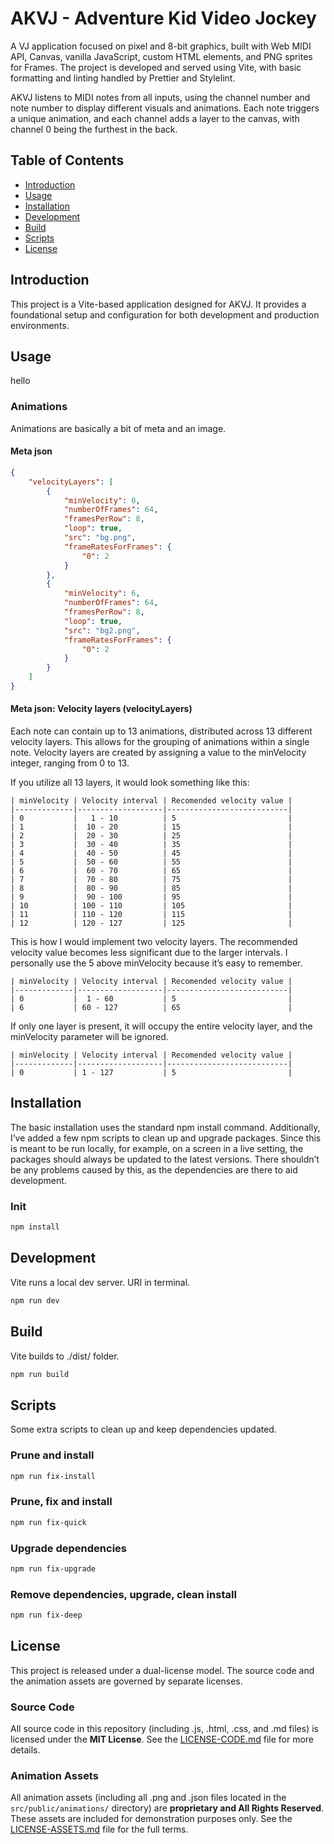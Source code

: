 # AKVJ - Adventure Kid Video Jockey

A VJ application focused on pixel and 8-bit graphics, built with Web MIDI API, Canvas, vanilla JavaScript, custom HTML elements, and PNG sprites for Frames. The project is developed and served using Vite, with basic formatting and linting handled by Prettier and Stylelint.

AKVJ listens to MIDI notes from all inputs, using the channel number and note number to display different visuals and animations. Each note triggers a unique animation, and each channel adds a layer to the canvas, with channel 0 being the furthest in the back.

## Table of Contents

- [Introduction](#introduction)
- [Usage](#usage)
- [Installation](#installation)
- [Development](#development)
- [Build](#build)
- [Scripts](#scripts)
- [License](#license)

## Introduction

This project is a Vite-based application designed for AKVJ. It provides a foundational setup and configuration for both development and production environments.

## Usage

hello

### Animations

Animations are basically a bit of meta and an image.

#### Meta json

```json
{
	"velocityLayers": [
		{
			"minVelocity": 0,
			"numberOfFrames": 64,
			"framesPerRow": 8,
			"loop": true,
			"src": "bg.png",
			"frameRatesForFrames": {
				"0": 2
			}
		},
		{
			"minVelocity": 6,
			"numberOfFrames": 64,
			"framesPerRow": 8,
			"loop": true,
			"src": "bg2.png",
			"frameRatesForFrames": {
				"0": 2
			}
		}
	]
}
```

#### Meta json: Velocity layers (velocityLayers)

Each note can contain up to 13 animations, distributed across 13 different velocity layers. This allows for the grouping of animations within a single note. Velocity layers are created by assigning a value to the minVelocity integer, ranging from 0 to 13.

If you utilize all 13 layers, it would look something like this:

```mono
| minVelocity | Velocity interval | Recomended velocity value |
|-------------|-------------------|---------------------------|
| 0           |   1 - 10          | 5                         |
| 1           |  10 - 20          | 15                        |
| 2           |  20 - 30          | 25                        |
| 3           |  30 - 40          | 35                        |
| 4           |  40 - 50          | 45                        |
| 5           |  50 - 60          | 55                        |
| 6           |  60 - 70          | 65                        |
| 7           |  70 - 80          | 75                        |
| 8           |  80 - 90          | 85                        |
| 9           |  90 - 100         | 95                        |
| 10          | 100 - 110         | 105                       |
| 11          | 110 - 120         | 115                       |
| 12          | 120 - 127         | 125                       |
```

This is how I would implement two velocity layers. The recommended velocity value becomes less significant due to the larger intervals. I personally use the 5 above minVelocity because it’s easy to remember.

```mono
| minVelocity | Velocity interval | Recomended velocity value |
|-------------|-------------------|---------------------------|
| 0           |  1 - 60           | 5                         |
| 6           | 60 - 127          | 65                        |
```

If only one layer is present, it will occupy the entire velocity layer, and the minVelocity parameter will be ignored.

```mono
| minVelocity | Velocity interval | Recomended velocity value |
|-------------|-------------------|---------------------------|
| 0           | 1 - 127           | 5                         |
```

## Installation

The basic installation uses the standard npm install command. Additionally, I’ve added a few npm scripts to clean up and upgrade packages. Since this is meant to be run locally, for example, on a screen in a live setting, the packages should always be updated to the latest versions. There shouldn’t be any problems caused by this, as the dependencies are there to aid development.

### Init

```bash
npm install
```

## Development

Vite runs a local dev server. URI in terminal.

```bash
npm run dev
```

## Build

Vite builds to ./dist/ folder.

```bash
npm run build
```

## Scripts

Some extra scripts to clean up and keep dependencies updated.

### Prune and install

```bash
npm run fix-install
```

### Prune, fix and install

```bash
npm run fix-quick
```

### Upgrade dependencies

```bash
npm run fix-upgrade
```

### Remove dependencies, upgrade, clean install

```bash
npm run fix-deep
```

## License

This project is released under a dual-license model. The source code and the animation assets are governed by separate licenses.

### Source Code
All source code in this repository (including .js, .html, .css, and .md files) is licensed under the **MIT License**. See the [LICENSE-CODE.md](LICENSE-CODE.md) file for more details.

### Animation Assets
All animation assets (including all .png and .json files located in the `src/public/animations/` directory) are **proprietary and All Rights Reserved**. These assets are included for demonstration purposes only. See the [LICENSE-ASSETS.md](src/public/animations/LICENSE-ASSETS.md) file for the full terms.
